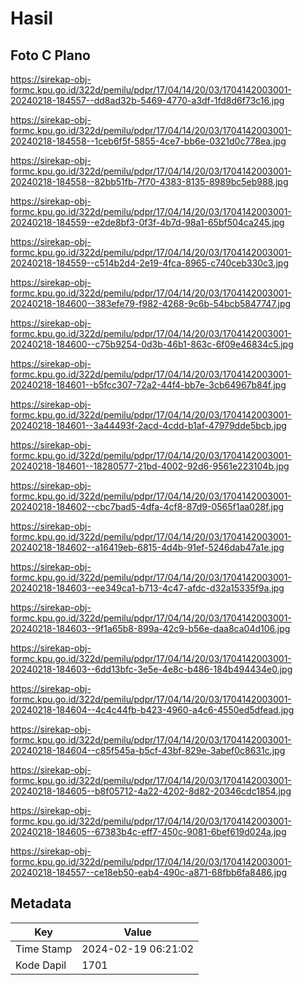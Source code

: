 # Hasil

## Foto C Plano

https://sirekap-obj-formc.kpu.go.id/322d/pemilu/pdpr/17/04/14/20/03/1704142003001-20240218-184557--dd8ad32b-5469-4770-a3df-1fd8d6f73c16.jpg

https://sirekap-obj-formc.kpu.go.id/322d/pemilu/pdpr/17/04/14/20/03/1704142003001-20240218-184558--1ceb6f5f-5855-4ce7-bb6e-0321d0c778ea.jpg

https://sirekap-obj-formc.kpu.go.id/322d/pemilu/pdpr/17/04/14/20/03/1704142003001-20240218-184558--82bb51fb-7f70-4383-8135-8989bc5eb988.jpg

https://sirekap-obj-formc.kpu.go.id/322d/pemilu/pdpr/17/04/14/20/03/1704142003001-20240218-184559--e2de8bf3-0f3f-4b7d-98a1-65bf504ca245.jpg

https://sirekap-obj-formc.kpu.go.id/322d/pemilu/pdpr/17/04/14/20/03/1704142003001-20240218-184559--c514b2d4-2e19-4fca-8965-c740ceb330c3.jpg

https://sirekap-obj-formc.kpu.go.id/322d/pemilu/pdpr/17/04/14/20/03/1704142003001-20240218-184600--383efe79-f982-4268-9c6b-54bcb5847747.jpg

https://sirekap-obj-formc.kpu.go.id/322d/pemilu/pdpr/17/04/14/20/03/1704142003001-20240218-184600--c75b9254-0d3b-46b1-863c-6f09e46834c5.jpg

https://sirekap-obj-formc.kpu.go.id/322d/pemilu/pdpr/17/04/14/20/03/1704142003001-20240218-184601--b5fcc307-72a2-44f4-bb7e-3cb64967b84f.jpg

https://sirekap-obj-formc.kpu.go.id/322d/pemilu/pdpr/17/04/14/20/03/1704142003001-20240218-184601--3a44493f-2acd-4cdd-b1af-47979dde5bcb.jpg

https://sirekap-obj-formc.kpu.go.id/322d/pemilu/pdpr/17/04/14/20/03/1704142003001-20240218-184601--18280577-21bd-4002-92d6-9561e223104b.jpg

https://sirekap-obj-formc.kpu.go.id/322d/pemilu/pdpr/17/04/14/20/03/1704142003001-20240218-184602--cbc7bad5-4dfa-4cf8-87d9-0565f1aa028f.jpg

https://sirekap-obj-formc.kpu.go.id/322d/pemilu/pdpr/17/04/14/20/03/1704142003001-20240218-184602--a16419eb-6815-4d4b-91ef-5246dab47a1e.jpg

https://sirekap-obj-formc.kpu.go.id/322d/pemilu/pdpr/17/04/14/20/03/1704142003001-20240218-184603--ee349ca1-b713-4c47-afdc-d32a15335f9a.jpg

https://sirekap-obj-formc.kpu.go.id/322d/pemilu/pdpr/17/04/14/20/03/1704142003001-20240218-184603--9f1a65b8-899a-42c9-b56e-daa8ca04d106.jpg

https://sirekap-obj-formc.kpu.go.id/322d/pemilu/pdpr/17/04/14/20/03/1704142003001-20240218-184603--6dd13bfc-3e5e-4e8c-b486-184b494434e0.jpg

https://sirekap-obj-formc.kpu.go.id/322d/pemilu/pdpr/17/04/14/20/03/1704142003001-20240218-184604--4c4c44fb-b423-4960-a4c6-4550ed5dfead.jpg

https://sirekap-obj-formc.kpu.go.id/322d/pemilu/pdpr/17/04/14/20/03/1704142003001-20240218-184604--c85f545a-b5cf-43bf-829e-3abef0c8631c.jpg

https://sirekap-obj-formc.kpu.go.id/322d/pemilu/pdpr/17/04/14/20/03/1704142003001-20240218-184605--b8f05712-4a22-4202-8d82-20346cdc1854.jpg

https://sirekap-obj-formc.kpu.go.id/322d/pemilu/pdpr/17/04/14/20/03/1704142003001-20240218-184605--67383b4c-eff7-450c-9081-6bef619d024a.jpg

https://sirekap-obj-formc.kpu.go.id/322d/pemilu/pdpr/17/04/14/20/03/1704142003001-20240218-184557--ce18eb50-eab4-490c-a871-68fbb6fa8486.jpg


## Metadata

| Key        | Value               |
| ---------- | ------------------- |
| Time Stamp | 2024-02-19 06:21:02 |
| Kode Dapil | 1701                |




